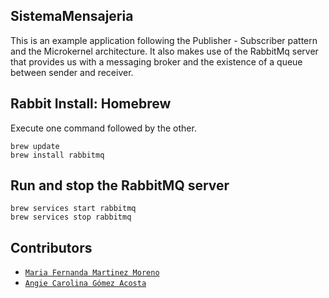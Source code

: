 ## SistemaMensajeria
This is an example application following the Publisher - Subscriber pattern and the Microkernel architecture. It also makes use of the RabbitMq server that provides us with a messaging broker and the existence of a queue between sender and receiver.

## Rabbit Install: Homebrew

Execute one command followed by the other.

```
brew update
brew install rabbitmq
```

## Run and stop the RabbitMQ server

```
brew services start rabbitmq
brew services stop rabbitmq
```
## Contributors

- [`Maria Fernanda Martinez Moreno`](https://github.com/Fernanda-Martinez)
- [`Angie Carolina Gómez Acosta`](https://github.com/angiecgomez) 

